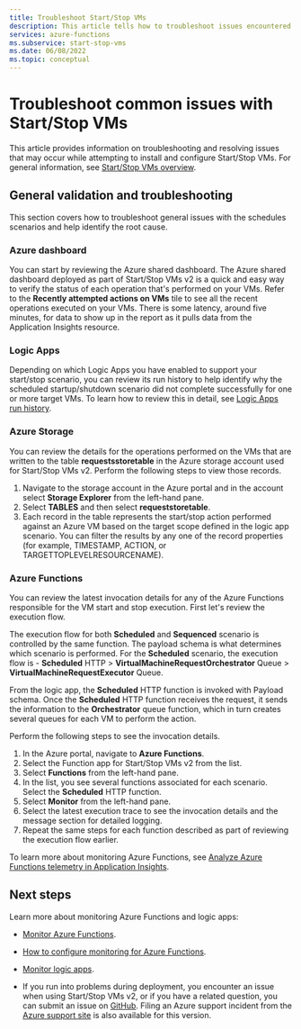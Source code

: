 ```yaml
---
title: Troubleshoot Start/Stop VMs
description: This article tells how to troubleshoot issues encountered with the Start/Stop VMs feature for your Azure VMs.
services: azure-functions
ms.subservice: start-stop-vms
ms.date: 06/08/2022
ms.topic: conceptual
---
```


# Troubleshoot common issues with Start/Stop VMs

This article provides information on troubleshooting and resolving issues that may occur while attempting to install and configure Start/Stop VMs. For general information, see [Start/Stop VMs overview](overview.md).

## General validation and troubleshooting

This section covers how to troubleshoot general issues with the schedules scenarios and help identify the root cause.

### Azure dashboard

You can start by reviewing the Azure shared dashboard. The Azure shared dashboard deployed as part of Start/Stop VMs v2 is a quick and easy way to verify the status of each operation that's performed on your VMs. Refer to the **Recently attempted actions on VMs** tile to see all the recent operations executed on your VMs. There is some latency, around five minutes, for data to show up in the report as it pulls data from the Application Insights resource.

### Logic Apps

Depending on which Logic Apps you have enabled to support your start/stop scenario, you can review its run history to help identify why the scheduled startup/shutdown scenario did not complete successfully for one or more target VMs. To learn how to review this in detail, see [Logic Apps run history](../../logic-apps/monitor-logic-apps.md#review-runs-history).

### Azure Storage

You can review the details for the operations performed on the VMs that are written to the table **requestsstoretable** in the Azure storage account used for Start/Stop VMs v2. Perform the following steps to view those records.

1. Navigate to the storage account in the Azure portal and in the account select **Storage Explorer** from the left-hand pane.
1. Select **TABLES** and then select **requeststoretable**.
1. Each record in the table represents the start/stop action performed against an Azure VM based on the target scope defined in the logic app scenario. You can filter the results by any one of the record properties (for example, TIMESTAMP, ACTION, or TARGETTOPLEVELRESOURCENAME).

### Azure Functions

You can review the latest invocation details for any of the Azure Functions responsible for the VM start and stop execution. First let's review the execution flow.

The execution flow for both **Scheduled** and **Sequenced** scenario is controlled by the same function. The payload schema is what determines which scenario is performed. For the **Scheduled** scenario, the execution flow is - **Scheduled** HTTP > **VirtualMachineRequestOrchestrator** Queue > **VirtualMachineRequestExecutor** Queue.

From the logic app, the **Scheduled** HTTP function is invoked with Payload schema. Once the **Scheduled** HTTP function receives the request, it sends the information to the **Orchestrator** queue function, which in turn creates several queues for each VM to perform the action.

Perform the following steps to see the invocation details.

1. In the Azure portal, navigate to **Azure Functions**.
1. Select the Function app for Start/Stop VMs v2 from the list.
1. Select **Functions** from the left-hand pane.
1. In the list, you see several functions associated for each scenario. Select the **Scheduled** HTTP function.
1. Select **Monitor** from the left-hand pane.
1. Select the latest execution trace to see the invocation details and the message section for detailed logging.
1. Repeat the same steps for each function described as part of reviewing the execution flow earlier.

To learn more about monitoring Azure Functions, see [Analyze Azure Functions telemetry in Application Insights](../../azure-functions/analyze-telemetry-data.md).

## Next steps

Learn more about monitoring Azure Functions and logic apps:

* [Monitor Azure Functions](../../azure-functions/functions-monitoring.md).

* [How to configure monitoring for Azure Functions](../../azure-functions/configure-monitoring.md).

* [Monitor logic apps](../../logic-apps/monitor-logic-apps.md).

* If you run into problems during deployment, you encounter an issue when using Start/Stop VMs v2, or if you have a related question, you can submit an issue on [GitHub](https://github.com/microsoft/startstopv2-deployments/issues). Filing an Azure support incident from the [Azure support site](https://azure.microsoft.com/support/options/) is also available for this version. 
